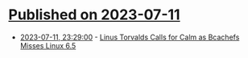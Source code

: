 # [Published on 2023-07-11](index.md)

* [2023-07-11, 23:29:00](https://soylentnews.org/article.pl?sid=23/07/11/1520259&from=rss) - [Linus Torvalds Calls for Calm as Bcachefs Misses Linux 6.5](https://soylentnews.org/article.pl?sid=23/07/11/1520259&from=rss)
